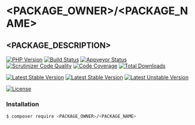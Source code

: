 # <PACKAGE_OWNER>/<PACKAGE_NAME>

## <PACKAGE_DESCRIPTION>

[![PHP Version](https://img.shields.io/packagist/php-v/<PACKAGE_OWNER>/<PACKAGE_NAME>.svg)](https://php.net)
[![Build Status](https://travis-ci.com/<PACKAGE_OWNER>/<PACKAGE_NAME>.svg?branch=master)](https://travis-ci.com/<PACKAGE_OWNER>/<PACKAGE_NAME>)
[![Appveyor Status](https://img.shields.io/appveyor/ci/<PACKAGE_OWNER>/<PACKAGE_NAME>.svg?label=appveyor)](https://ci.appveyor.com/project/<PACKAGE_OWNER>/<PACKAGE_NAME>/branch/master)
[![Scrutinizer Code Quality](https://scrutinizer-ci.com/g/<PACKAGE_OWNER>/<PACKAGE_NAME>/badges/quality-score.png?b=master)](https://scrutinizer-ci.com/g/<PACKAGE_OWNER>/<PACKAGE_NAME>/?branch=master)
[![Code Coverage](https://scrutinizer-ci.com/g/<PACKAGE_OWNER>/<PACKAGE_NAME>/badges/coverage.png?b=master)](https://scrutinizer-ci.com/g/<PACKAGE_OWNER>/<PACKAGE_NAME>/?branch=master)
[![Total Downloads](https://poser.pugx.org/<PACKAGE_OWNER>/<PACKAGE_NAME>/downloads)](https://packagist.org/packages/<PACKAGE_OWNER>/<PACKAGE_NAME>)

[![Latest Stable Version](https://poser.pugx.org/<PACKAGE_OWNER>/<PACKAGE_NAME>/v/stable)](https://packagist.org/packages/<PACKAGE_OWNER>/<PACKAGE_NAME>)
[![Latest Stable Version](https://img.shields.io/packagist/v/<PACKAGE_OWNER>/<PACKAGE_NAME>.svg)](https://packagist.org/packages/<PACKAGE_OWNER>/<PACKAGE_NAME>)
[![Latest Unstable Version](https://poser.pugx.org/<PACKAGE_OWNER>/<PACKAGE_NAME>/v/unstable)](https://packagist.org/packages/<PACKAGE_OWNER>/<PACKAGE_NAME>)

[![License](https://poser.pugx.org/<PACKAGE_OWNER>/<PACKAGE_NAME>/license)](https://packagist.org/packages/<PACKAGE_OWNER>/<PACKAGE_NAME>)

### Installation

```bash
$ composer require <PACKAGE_OWNER>/<PACKAGE_NAME>
```
